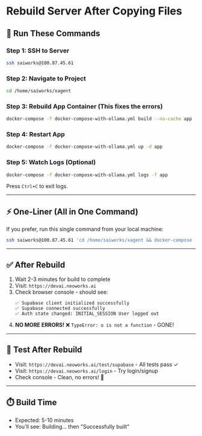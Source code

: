# Rebuild Server After Copying Files

## 🚀 Run These Commands

### Step 1: SSH to Server
```bash
ssh saiworks@100.87.45.61
```

### Step 2: Navigate to Project
```bash
cd /home/saiworks/xagent
```

### Step 3: Rebuild App Container (This fixes the errors)
```bash
docker-compose -f docker-compose-with-ollama.yml build --no-cache app
```

### Step 4: Restart App
```bash
docker-compose -f docker-compose-with-ollama.yml up -d app
```

### Step 5: Watch Logs (Optional)
```bash
docker-compose -f docker-compose-with-ollama.yml logs -f app
```

Press `Ctrl+C` to exit logs.

---

## ⚡ One-Liner (All in One Command)

If you prefer, run this single command from your local machine:

```bash
ssh saiworks@100.87.45.61 'cd /home/saiworks/xagent && docker-compose -f docker-compose-with-ollama.yml build --no-cache app && docker-compose -f docker-compose-with-ollama.yml up -d app'
```

---

## ✅ After Rebuild

1. Wait 2-3 minutes for build to complete
2. Visit: `https://devai.neoworks.ai`
3. Check browser console - should see:
   ```
   ✅ Supabase client initialized successfully
   ✅ Supabase connected successfully
   ✅ Auth state changed: INITIAL_SESSION User logged out
   ```
4. **NO MORE ERRORS!** ❌ `TypeError: o is not a function` - GONE!

---

## 🧪 Test After Rebuild

- Visit: `https://devai.neoworks.ai/test/supabase` - All tests pass ✓
- Visit: `https://devai.neoworks.ai/login` - Try login/signup
- Check console - Clean, no errors! 🎉

---

## ⏱️ Build Time

- Expected: 5-10 minutes
- You'll see: Building... then "Successfully built"

